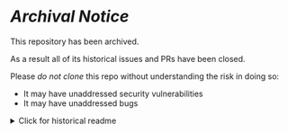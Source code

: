# ***Archival Notice***
This repository has been archived.

As a result all of its historical issues and PRs have been closed.

Please *do not clone* this repo without understanding the risk in doing so:
- It may have unaddressed security vulnerabilities
- It may have unaddressed bugs

<details>
   <summary>Click for historical readme</summary>

# 🥪 The Jaffle Shop 🦘

[![Open in GitHub Codespaces](https://github.com/codespaces/badge.svg)](https://codespaces.new/dbt-labs/jaffle-shop?quickstart=1)
[![Open in Gitpod](https://gitpod.io/button/open-in-gitpod.svg)](https://gitpod.io/#https://github.com/dbt-labs/jaffle-shop)

This is a sandbox project for exploring the basic functionality and latest features of dbt. This project is part of a three project mesh, and forms the foundational project upstream of a [marketing](https://github.com/dbt-labs/jaffle-shop-mesh-marketing) and a [finance](https://github.com/dbt-labs/jaffle-shop-mesh-finance) project.

## Create new repo from template

1. &lt;details&gt;
   &lt;summary&gt;Click the green &quot;Use this template&quot; button at the top of the page to create a new repository from this template.&lt;/summary&gt;

   ![Click 'Use this template'](/.github/static/use-template.gif)
   &lt;/details&gt;

2. Follow the steps to create a new repository.

## Platform setup

### dbt Cloud IDE (most beginner friendly)

1. Set up a dbt Cloud account and follow Step 4 in the [Quickstart instructions for your data platform](https://docs.getdbt.com/quickstarts), to connect your platform to dbt Cloud.
2. Choose the repo you created in Step 1 as the repository for your dbt Project code.
3. Click `Develop` in the top nav, you should be prompted to run a `dbt deps`, which you should do.

### dbt Cloud in GitHub Codespaces / Gitpod (more customizable)

1. &lt;details&gt;
   &lt;summary&gt;In the new repository, click the green &quot;Code&quot; button and select &quot;Open with Codespaces&quot; from the dropdown. If possible, open in VSCode locally rather than the web version, performance is significantly better. You can also click the 'Open in Codespaces' badge at the top of the README, the 'Open in Gitpod' badge for a more expansive devcontainer experience.&lt;/summary&gt;

   ![Create codespace on main](.github/static/open-codespace.gif)
   &lt;/details&gt;

2. Install the recommend extensions when prompted unless you have set preferences here.
3. Run `task install`[^1] in the integrated terminal.

### dbt Cloud locally (more advanced)

1. If you have a preferred local development setup, clone the repo locally.
2. Run `task venv`.[^2]
3. Run `source .venv/bin/activate`.[^3]
4. Run `task install`.[^1]
5. Run `exec $SHELL`[^4]

## Project setup

Once your project is set up, use the following steps to get the project ready for whatever you'd like to do with it.

### dbt Cloud IDE

1. Run `dbt seed` to load the sample data into your raw schema.
2. Delete the `jaffle-data` directory now that the raw data is loaded into the warehouse.

### dbt Cloud in Github Codespaces / Gitpod / local

1. Run `task setup`.[^5]
2. Run a `dbt build` to build your project.
3. [Party up](https://www.youtube.com/watch?v=thIVtEOtlWM)!

## Optional

- If you'd like to use [pre-commit](https://pre-commit.com/), run `pre-commit install` in your virtual environment or devcontainer, after the `task install` step.

---

[^1]: This will install the dbt Cloud CLI [currently in beta] as well as the python packages necessary for running MetricFlow queries, linting your code, and other tasks.
[^2]: This will create a virtual environment called `.venv`.
[^3]: This will activate the virtual environment you just created. It's a long story, but because `task` runs commands in a subshell, we need to activate the virtual environment in the main shell manually so we can't put this in a task, sorry!
[^4]: This will reload your shell and ensure the new dependencies are available.
[^5]: This will run a `dbt seed` then `mv jaffle-data jaffle-data-loaded`, moving the sample data out of the `seed-path` now that it's loaded into your raw schema. The raw schema is meant to be accessed by all developers and production jobs as a raw database would, so once you've `dbt seed`'d it, you don't need it again, but we'll keep it around in the `jaffle-data-loaded` folder just in case. Should you ever need to load it again just ensure you've dropped the raw schema and `mv jaffle-data-loaded jaffle-data` and then `dbt seed` again.


